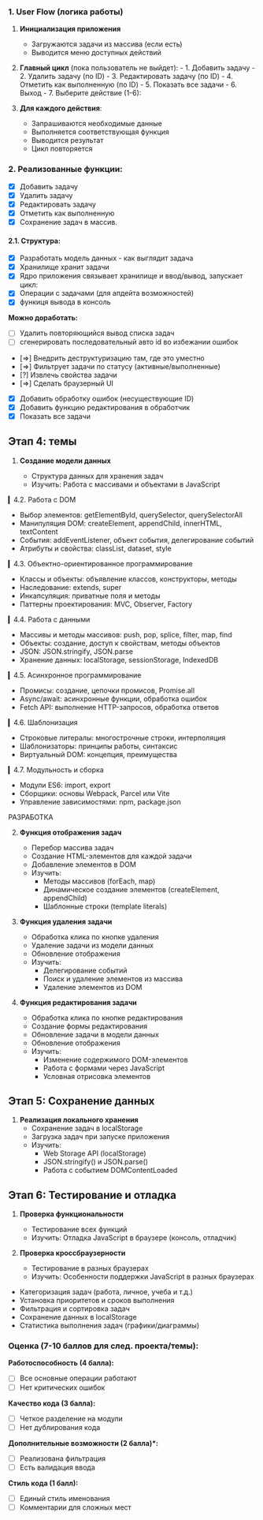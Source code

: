 ### 1. User Flow (логика работы)

1.  **Инициализация приложения**

    - Загружаются задачи из массива (если есть)
    - Выводится меню доступных действий

2.  **Главный цикл** (пока пользователь не выйдет): - 1. Добавить задачу - 2. Удалить задачу (по ID) - 3. Редактировать задачу (по ID) - 4. Отметить как выполненную (по ID) - 5. Показать все задачи - 6. Выход - 7. Выберите действие (1-6):

3.  **Для каждого действия**:
    - Запрашиваются необходимые данные
    - Выполняется соответствующая функция
    - Выводится результат
    - Цикл повторяется

### 2. Реализованные функции:

- [x] Добавить задачу
- [x] Удалить задачу
- [x] Редактировать задачу
- [x] Отметить как выполненную
- [x] Сохранение задач в массив.

#### 2.1. Структура:

- [x] Разработать модель данных - как выглядит задача
- [x] Хранилище хранит задачи
- [x] Ядро приложения связывает хранилище и ввод/вывод, запускает цикл:
- [x] Операции с задачами (для апдейта возможностей)
- [x] функиця вывода в консоль

**Можно доработать:**

- [ ] Удалить повторяющийся вывод списка задач
- [ ] сгенерировать последовательный авто id во избежании ошибок

- [=>] Внедрить деструктуризацию там, где это уместно
- [=>] Фильтрует задачи по статусу (активные/выполненные)
- [?] Извлечь свойства задачи
- [=>] Сделать браузерный UI

- [x] Добавить обработку ошибок (несуществующие ID)
- [x] Добавить функцию редактирования в обработчик
- [x] Показать все задачи

## Этап 4: темы

1. **Создание модели данных**

   - Структура данных для хранения задач
   - Изучить: Работа с массивами и объектами в JavaScript

▎4.2. Работа с DOM

- Выбор элементов: getElementById, querySelector, querySelectorAll
- Манипуляция DOM: createElement, appendChild, innerHTML, textContent
- События: addEventListener, объект события, делегирование событий
- Атрибуты и свойства: classList, dataset, style

▎4.3. Объектно-ориентированное программирование

- Классы и объекты: объявление классов, конструкторы, методы
- Наследование: extends, super
- Инкапсуляция: приватные поля и методы
- Паттерны проектирования: MVC, Observer, Factory

▎4.4. Работа с данными

- Массивы и методы массивов: push, pop, splice, filter, map, find
- Объекты: создание, доступ к свойствам, методы объектов
- JSON: JSON.stringify, JSON.parse
- Хранение данных: localStorage, sessionStorage, IndexedDB

▎4.5. Асинхронное программирование

- Промисы: создание, цепочки промисов, Promise.all
- Async/await: асинхронные функции, обработка ошибок
- Fetch API: выполнение HTTP-запросов, обработка ответов

▎4.6. Шаблонизация

- Строковые литералы: многострочные строки, интерполяция
- Шаблонизаторы: принципы работы, синтаксис
- Виртуальный DOM: концепция, преимущества

▎4.7. Модульность и сборка

- Модули ES6: import, export
- Сборщики: основы Webpack, Parcel или Vite
- Управление зависимостями: npm, package.json

РАЗРАБОТКА

2. **Функция отображения задач**

   - Перебор массива задач
   - Создание HTML-элементов для каждой задачи
   - Добавление элементов в DOM
   - Изучить:
     - Методы массивов (forEach, map)
     - Динамическое создание элементов (createElement, appendChild)
     - Шаблонные строки (template literals)

3. **Функция удаления задачи**

   - Обработка клика по кнопке удаления
   - Удаление задачи из модели данных
   - Обновление отображения
   - Изучить:
     - Делегирование событий
     - Поиск и удаление элементов из массива
     - Удаление элементов из DOM

4. **Функция редактирования задачи**
   - Обработка клика по кнопке редактирования
   - Создание формы редактирования
   - Обновление задачи в модели данных
   - Обновление отображения
   - Изучить:
     - Изменение содержимого DOM-элементов
     - Работа с формами через JavaScript
     - Условная отрисовка элементов

## Этап 5: Сохранение данных

1. **Реализация локального хранения**
   - Сохранение задач в localStorage
   - Загрузка задач при запуске приложения
   - Изучить:
     - Web Storage API (localStorage)
     - JSON.stringify() и JSON.parse()
     - Работа с событием DOMContentLoaded

## Этап 6: Тестирование и отладка

1. **Проверка функциональности**

   - Тестирование всех функций
   - Изучить: Отладка JavaScript в браузере (консоль, отладчик)

2. **Проверка кроссбраузерности**
   - Тестирование в разных браузерах
   - Изучить: Особенности поддержки JavaScript в разных браузерах

- Категоризация задач (работа, личное, учеба и т.д.)
- Установка приоритетов и сроков выполнения
- Фильтрация и сортировка задач
- Сохранение данных в localStorage
- Статистика выполнения задач (графики/диаграммы)

### Оценка (7-10 баллов для след. проекта/темы):

**Работоспособность (4 балла):**

- [ ] Все основные операции работают
- [ ] Нет критических ошибок

**Качество кода (3 балла):**

- [ ] Четкое разделение на модули
- [ ] Нет дублирования кода

**Дополнительные возможности (2 балла)\*:**

- [ ] Реализована фильтрация
- [ ] Есть валидация ввода

**Стиль кода (1 балл):**

- [ ] Единый стиль именования
- [ ] Комментарии для сложных мест
